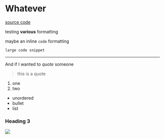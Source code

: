 # Whatever

[source code](https://jsfiddle.net/m6y3mgky/)

testing **various** formatting

maybe an inline `code` formatting

```js
large code snippet
```

---

And if I wanted to _quote_ someone

> this is a quote

1. one
2. two

* unordered
* bullet
* list

### Heading 3

![](/assets/Tesla_colorado_adjusted.jpg)